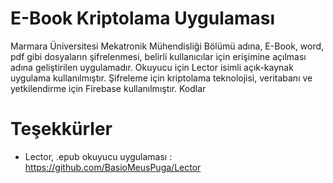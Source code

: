 # E-Book Kriptolama Uygulaması
Marmara Üniversitesi Mekatronik Mühendisliği Bölümü adına, E-Book, word, pdf gibi dosyaların şifrelenmesi, belirli kullanıcılar için erişimine açılması adına geliştirilen uygulamadır. Okuyucu için Lector isimli açık-kaynak uygulama kullanılmıştır. Şifreleme için kriptolama teknolojisi, veritabanı ve yetkilendirme için Firebase kullanılmıştır. Kodlar 
# Teşekkürler
- Lector, .epub okuyucu uygulaması : https://github.com/BasioMeusPuga/Lector

